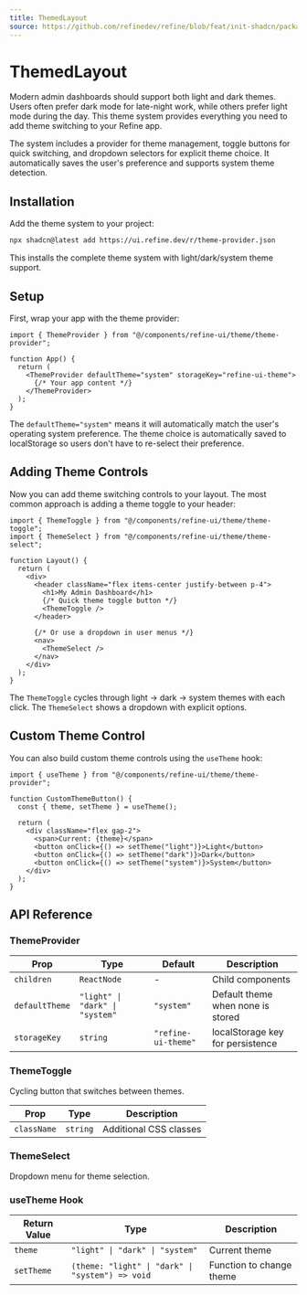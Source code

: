 ```yaml
---
title: ThemedLayout
source: https://github.com/refinedev/refine/blob/feat/init-shadcn/packages/refine-ui/registry/new-york/refine-ui/layout/layout-01/layout.tsx
---
```


# ThemedLayout

Modern admin dashboards should support both light and dark themes. Users often prefer dark mode for late-night work, while others prefer light mode during the day. This theme system provides everything you need to add theme switching to your Refine app.

The system includes a provider for theme management, toggle buttons for quick switching, and dropdown selectors for explicit theme choice. It automatically saves the user's preference and supports system theme detection.

## Installation

Add the theme system to your project:

```bash
npx shadcn@latest add https://ui.refine.dev/r/theme-provider.json
```

This installs the complete theme system with light/dark/system theme support.

## Setup

First, wrap your app with the theme provider:

```tsx
import { ThemeProvider } from "@/components/refine-ui/theme/theme-provider";

function App() {
  return (
    <ThemeProvider defaultTheme="system" storageKey="refine-ui-theme">
      {/* Your app content */}
    </ThemeProvider>
  );
}
```

The `defaultTheme="system"` means it will automatically match the user's operating system preference. The theme choice is automatically saved to localStorage so users don't have to re-select their preference.

## Adding Theme Controls

Now you can add theme switching controls to your layout. The most common approach is adding a theme toggle to your header:

```tsx
import { ThemeToggle } from "@/components/refine-ui/theme/theme-toggle";
import { ThemeSelect } from "@/components/refine-ui/theme/theme-select";

function Layout() {
  return (
    <div>
      <header className="flex items-center justify-between p-4">
        <h1>My Admin Dashboard</h1>
        {/* Quick theme toggle button */}
        <ThemeToggle />
      </header>

      {/* Or use a dropdown in user menus */}
      <nav>
        <ThemeSelect />
      </nav>
    </div>
  );
}
```

The `ThemeToggle` cycles through light → dark → system themes with each click. The `ThemeSelect` shows a dropdown with explicit options.

## Custom Theme Control

You can also build custom theme controls using the `useTheme` hook:

```tsx
import { useTheme } from "@/components/refine-ui/theme/theme-provider";

function CustomThemeButton() {
  const { theme, setTheme } = useTheme();

  return (
    <div className="flex gap-2">
      <span>Current: {theme}</span>
      <button onClick={() => setTheme("light")}>Light</button>
      <button onClick={() => setTheme("dark")}>Dark</button>
      <button onClick={() => setTheme("system")}>System</button>
    </div>
  );
}
```

## API Reference

### ThemeProvider

| Prop           | Type                            | Default             | Description                       |
| -------------- | ------------------------------- | ------------------- | --------------------------------- |
| `children`     | `ReactNode`                     | -                   | Child components                  |
| `defaultTheme` | `"light" \| "dark" \| "system"` | `"system"`          | Default theme when none is stored |
| `storageKey`   | `string`                        | `"refine-ui-theme"` | localStorage key for persistence  |

### ThemeToggle

Cycling button that switches between themes.

| Prop        | Type     | Description            |
| ----------- | -------- | ---------------------- |
| `className` | `string` | Additional CSS classes |

### ThemeSelect

Dropdown menu for theme selection.

### useTheme Hook

| Return Value | Type                                             | Description              |
| ------------ | ------------------------------------------------ | ------------------------ |
| `theme`      | `"light" \| "dark" \| "system"`                  | Current theme            |
| `setTheme`   | `(theme: "light" \| "dark" \| "system") => void` | Function to change theme |
